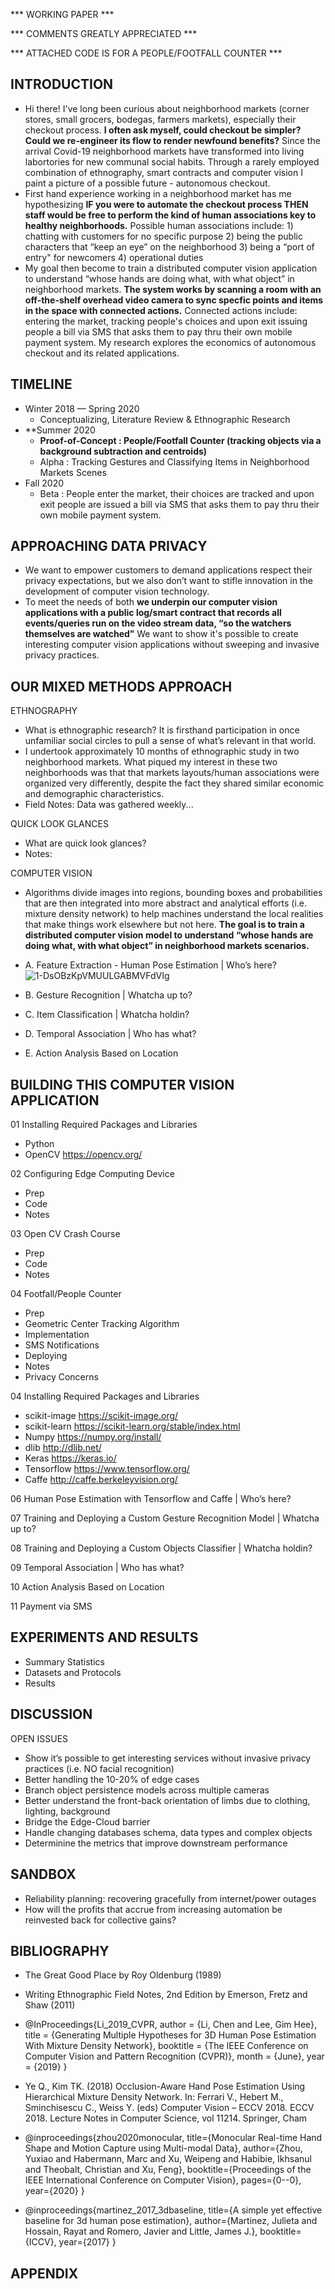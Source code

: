 *** WORKING PAPER ***

*** COMMENTS GREATLY APPRECIATED *** 

*** ATTACHED CODE IS FOR A PEOPLE/FOOTFALL COUNTER *** 

## INTRODUCTION
+ Hi there! I've long been curious about neighborhood markets (corner stores, small grocers, bodegas, farmers markets), especially their checkout process. **I often ask myself, could checkout be simpler?  Could we re-engineer its flow to render newfound benefits?**  Since the arrival Covid-19 neighborhood markets have transformed into living labortories for new communal social habits. Through a rarely employed combination of ethnography, smart contracts and computer vision I paint a picture of a possible future - autonomous checkout. 
+ First hand experience working in a neighborhood market has me hypothesizing **IF you were to automate the checkout process THEN staff would be free to perform the kind of human associations key to healthy neighborhoods.** Possible human associations include: 1) chatting with customers for no specific purpose 2) being the public characters that “keep an eye” on the neighborhood 3) being a “port of entry" for newcomers 4) operational duties  
+ My goal then become to train a distributed computer vision application to understand “whose hands are doing what, with what object” in neighborhood markets. **The system works by scanning a room with an off-the-shelf overhead video camera to sync specfic points and items in the space with connected actions.** Connected actions include:  entering the market, tracking people's choices and upon exit issuing people a bill via SMS that asks them to pay thru their own mobile payment system.  My research explores the economics of autonomous checkout and its related applications.

## TIMELINE
+ Winter 2018 — Spring 2020 
    + Conceptualizing, Literature Review & Ethnographic Research 
+ **Summer 2020 
    + **Proof-of-Concept :  People/Footfall Counter (tracking objects via a background subtraction and centroids)**
    + Alpha :  Tracking Gestures and Classifying Items in Neighborhood Markets Scenes
+ Fall 2020 
    + Beta :  People enter the market, their choices are tracked and upon exit people are issued a bill via SMS that asks them to pay thru their own mobile payment system.
    
## APPROACHING DATA PRIVACY
* We want to empower customers to demand applications respect their privacy expectations, but we also don’t want to stifle innovation in the development of computer vision technology.
* To meet the needs of both **we underpin our computer vision applications with a public log/smart contract that records all events/queries run on the video stream data, “so the watchers themselves are watched”**  We want to show it's possible to create interesting computer vision applications without sweeping and invasive privacy practices.  

## OUR MIXED METHODS APPROACH
ETHNOGRAPHY
+ What is ethnographic research? It is firsthand participation in once unfamiliar social circles to pull a sense of what’s relevant in that world.  
+ I undertook approximately 10 months of ethnographic study in two neighborhood markets.  What piqued my interest in these two neighborhoods was that that markets layouts/human associations were organized very differently, despite the fact they shared similar economic and demographic characteristics.  
+ Field Notes:  Data was gathered weekly...

QUICK LOOK GLANCES
+ What are quick look glances?  
+ Notes:  

COMPUTER VISION
+ Algorithms divide images into regions, bounding boxes and probabilities that are then integrated into more abstract and analytical efforts (i.e. mixture density network) to help machines understand the local realities that make things work elsewhere but not here.  **The goal is to train a distributed computer vision model to understand “whose hands are doing what, with what object” in neighborhood markets scenarios.**

+ A. Feature Extraction - Human Pose Estimation | Who’s here? ![1-DsOBzKpVMUULGABMVFdVIg](https://user-images.githubusercontent.com/40745550/82762582-6febd280-9dc7-11ea-90ea-0671e1bf3744.jpeg)
+ B. Gesture Recognition | Whatcha up to? 
+ C. Item Classification | Whatcha holdin? 
+ D. Temporal Association | Who has what? 
+ E. Action Analysis Based on Location

## BUILDING THIS COMPUTER VISION APPLICATION
01 Installing Required Packages and Libraries
+ Python
+ OpenCV https://opencv.org/

02 Configuring Edge Computing Device
+ Prep
+ Code
+ Notes

03 Open CV Crash Course
+ Prep
+ Code
+ Notes

04 Footfall/People Counter
+ Prep
+ Geometric Center Tracking Algorithm
+ Implementation
+ SMS Notifications
+ Deploying
+ Notes
+ Privacy Concerns

04 Installing Required Packages and Libraries
+ scikit-image https://scikit-image.org/
+ scikit-learn https://scikit-learn.org/stable/index.html
+ Numpy https://numpy.org/install/
+ dlib http://dlib.net/
+ Keras https://keras.io/
+ Tensorflow https://www.tensorflow.org/
+ Caffe http://caffe.berkeleyvision.org/

06 Human Pose Estimation with Tensorflow and Caffe | Who’s here? 

07 Training and Deploying a Custom Gesture Recognition Model | Whatcha up to?

08 Training and Deploying a Custom Objects Classifier | Whatcha holdin?

09 Temporal Association | Who has what?

10 Action Analysis Based on Location

11 Payment via SMS

## EXPERIMENTS AND RESULTS
+ Summary Statistics
+ Datasets and Protocols
+ Results

## DISCUSSION
OPEN ISSUES
+ Show it’s possible to get interesting services without invasive privacy practices (i.e. NO facial recognition)
+ Better handling the 10-20% of edge cases
+ Branch object persistence models across multiple cameras
+ Better understand the front-back orientation of limbs due to clothing, lighting, background
+ Bridge the Edge-Cloud barrier 
+ Handle changing databases schema, data types and complex objects
+ Determinine the metrics that improve downstream performance

## SANDBOX
+ Reliability planning: recovering gracefully from internet/power outages
+ How will the profits that accrue from increasing automation be reinvested back for collective gains?

## BIBLIOGRAPHY
+ The Great Good Place by Roy Oldenburg (1989)
+ Writing Ethnographic Field Notes, 2nd Edition by Emerson, Fretz and Shaw (2011)

+ @InProceedings{Li_2019_CVPR, author = {Li, Chen and Lee, Gim Hee}, title = {Generating Multiple Hypotheses for 3D Human Pose Estimation With Mixture Density Network}, booktitle = {The IEEE Conference on Computer Vision and Pattern Recognition (CVPR)}, month = {June}, year = {2019} } 
+ Ye Q., Kim TK. (2018) Occlusion-Aware Hand Pose Estimation Using Hierarchical Mixture Density Network. In: Ferrari V., Hebert M., Sminchisescu C., Weiss Y. (eds) Computer Vision – ECCV 2018. ECCV 2018. Lecture Notes in Computer Science, vol 11214. Springer, Cham
+ @inproceedings{zhou2020monocular, title={Monocular Real-time Hand Shape and Motion Capture using Multi-modal Data}, author={Zhou, Yuxiao and Habermann, Marc and Xu, Weipeng and Habibie, Ikhsanul and Theobalt, Christian and Xu, Feng}, booktitle={Proceedings of the IEEE International Conference on Computer Vision}, pages={0--0}, year={2020} } 
+ @inproceedings{martinez_2017_3dbaseline,
  title={A simple yet effective baseline for 3d human pose estimation},
  author={Martinez, Julieta and Hossain, Rayat and Romero, Javier and Little, James J.},
  booktitle={ICCV},
  year={2017}
}

## APPENDIX
